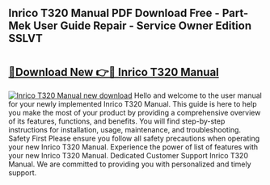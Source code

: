 ## Inrico T320 Manual PDF Download Free - Part-Mek User Guide Repair - Service Owner Edition SSLVT

# <h2><a href="http://cf29062.oget.top/?id=Inrico+T320+Manual">🔗Download New 👉🔴 Inrico T320 Manual</a></h2>

[![Inrico T320 Manual new download](https://i.imgur.com/5g1atiW.png)](http://cf29062.oget.top/?id=Inrico+T320+Manual)
Hello and welcome to the user manual for your newly implemented Inrico T320 Manual. This guide is here to help you make the most of your product by providing a comprehensive overview of its features, functions, and benefits. You will find step-by-step instructions for installation, usage, maintenance, and troubleshooting. Safety First Please ensure you follow all safety precautions when operating your new Inrico T320 Manual. Experience the power of list of features with your new Inrico T320 Manual. Dedicated Customer Support Inrico T320 Manual. We are committed to providing you with personalized and timely support.
